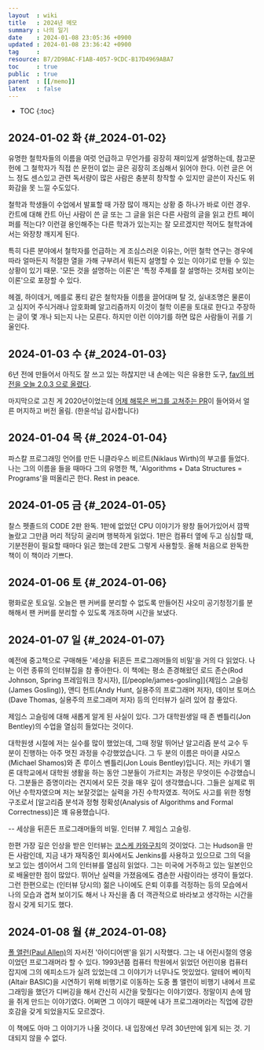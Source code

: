 ```yaml
---
layout  : wiki
title   : 2024년 메모
summary : 나의 일기
date    : 2024-01-08 23:05:36 +0900
updated : 2024-01-08 23:36:42 +0900
tag     : 
resource: B7/2D98AC-F1AB-4057-9CDC-B17D4969ABA7
toc     : true
public  : true
parent  : [[/memo]]
latex   : false
---
```

* TOC
{:toc}

## 2024-01-02 화 {#_2024-01-02}

유명한 철학자들의 이름을 여럿 언급하고 무언가를 굉장히 재미있게 설명하는데, 참고문헌에 그 철학자가 직접 쓴 문헌이 없는 글은 굉장히 조심해서 읽어야 한다.
이런 글은 어느 정도 센스있고 관련 독서량이 많은 사람은 충분히 창작할 수 있지만 글쓴이 자신도 위화감을 못 느낄 수도있다.

철학과 학생들이 수업에서 발표할 때 가장 많이 깨지는 상황 중 하나가 바로 이런 경우.
칸트에 대해 칸트 아닌 사람이 쓴 글 또는 그 글을 읽은 다른 사람의 글을 읽고 칸트 페이퍼를 적는다?
이런걸 용인해주는 다른 학과가 있는지는 잘 모르겠지만 적어도 철학과에서는 와장창 깨지게 된다.

특히 다른 분야에서 철학자를 언급하는 게 조심스러운 이유는, 어떤 철학 연구는 경우에 따라 얼마든지 적절한 열을 가해 구부려서 뭐든지 설명할 수 있는 이야기로 만들 수 있는 상황이 있기 때문. '모든 것을 설명하는 이론'은 '특정 주제를 잘 설명하는 것처럼 보이는 이론'으로 포장할 수 있다.

헤겔, 하이데거, 메를로 퐁티 같은 철학자들 이름을 끌어대며 탈 것, 실내조명은 물론이고 심지어 주식거래나 암호화폐 알고리즘까지 이것이 철학 이론을 토대로 한다고 주장하는 글이 몇 개나 되는지 나는 모른다.
하지만 이런 이야기를 하면 많은 사람들이 귀를 기울인다.

## 2024-01-03 수 {#_2024-01-03}

6년 전에 만들어서 아직도 잘 쓰고 있는 하찮지만 내 손에는 익은 유용한 도구, [fav의 버전을 오늘 2.0.3 으로 올렸다](https://github.com/johngrib/fav-dir/releases/tag/2.0.3 ).

마지막으로 고친 게 2020년이었는데 [어제 해묵은 버그를 고쳐주는 PR](https://github.com/johngrib/fav-dir/pull/5 )이 들어와서 얼른 머지하고 버전 올림. (한윤석님 감사합니다)

## 2024-01-04 목 {#_2024-01-04}

파스칼 프로그래밍 언어를 만든 니클라우스 비르트(Niklaus Wirth)의 부고를 들었다.
나는 그의 이름을 들을 때마다 그의 유명한 책, 'Algorithms + Data Structures = Programs'을 떠올리곤 한다.
Rest in peace.

## 2024-01-05 금 {#_2024-01-05}

찰스 펫졸드의 CODE 2판 완독. 1판에 없었던 CPU 이야기가 왕창 들어가있어서 깜짝 놀랐고 그만큼 머리 적당히 굴리며 행복하게 읽었다. 1판은 컴퓨터 옆에 두고 심심할 때, 기분전환이 필요할 때마다 읽곤 했는데 2판도 그렇게 사용할듯. 올해 처음으로 완독한 책이 이 책이라 기쁘다.

## 2024-01-06 토 {#_2024-01-06}

평화로운 토요일.
오늘은 팬 커버를 분리할 수 없도록 만들어진 샤오미 공기청정기를 분해해서 팬 커버를 분리할 수 있도록 개조하며 시간을 보냈다.

## 2024-01-07 일 {#_2024-01-07}

예전에 중고책으로 구매해둔 '세상을 뒤흔든 프로그래머들의 비밀'을 거의 다 읽었다.
나는 이런 종류의 인터뷰집을 참 좋아한다. 이 책에는 평소 존경해왔던 로드 존슨(Rod Johnson, Spring 프레임워크 창시자), [[/people/james-gosling]]{제임스 고슬링(James Gosling)}, 앤디 헌트(Andy Hunt, 실용주의 프로그래머 저자), 데이브 토머스(Dave Thomas, 실용주의 프로그래머 저자) 등의 인터뷰가 실려 있어 참 좋았다.

제임스 고슬링에 대해 새롭게 알게 된 사실이 있다. 그가 대학원생일 때 존 벤틀리(Jon Bentley)의 수업을 열심히 들었다는 것이다.

>
대학원생 시절에 저는 실수를 많이 했었는데, 그때 정말 뛰어난 알고리즘 분석 교수 두 분이 진행하는 아주 멋진 과정을 수강했었습니다.
그 두 분의 이름은 마이클 샤모스(Michael Shamos)와 존 루이스 벤틀리(Jon Louis Bentley)입니다.
저는 카네기 멜론 대학교에서 대학원 생활을 하는 동안 그분들이 가르치는 과정은 무엇이든 수강했습니다.
그분들은 증명이라는 견지에서 모든 것을 매우 깊이 생각했습니다.
그들은 실제로 뛰어난 수학자였으며 저는 보잘것없는 실력을 가진 수학자였죠.
적어도 사고를 위한 정형 구조로서 [알고리즘 분석과 정형 정확성(Analysis of Algorithms and Formal Correctness)]은 꽤 유용했습니다.
>
-- 세상을 뒤흔든 프로그래머들의 비밀. 인터뷰 7. 제임스 고슬링.

한편 가장 깊은 인상을 받은 인터뷰는 [코스케 카와구치](https://en.wikipedia.org/wiki/Kohsuke_Kawaguchi )의 것이었다.
그는 Hudson을 만든 사람인데, 지금 내가 재직중인 회사에서도 Jenkins를 사용하고 있으므로 그의 덕을 보고 있는 셈이어서 그의 인터뷰를 열심히 읽었다.
그는 미국에 거주하고 있는 일본인으로 배울만한 점이 많았다. 뛰어난 실력을 가졌음에도 겸손한 사람이라는 생각이 들었다.
그런 한편으로는 (인터뷰 당시의) 젊은 나이에도 은퇴 이후를 걱정하는 등의 모습에서 나의 모습과 겹쳐 보이기도 해서 나 자신을 좀 더 객관적으로 바라보고 생각하는 시간을 잠시 갖게 되기도 했다.

## 2024-01-08 월 {#_2024-01-08}

[폴 앨런(Paul Allen)](https://en.wikipedia.org/wiki/Paul_Allen )의 자서전 '아이디어맨'을 읽기 시작했다.
그는 내 어린시절의 영웅이었던 프로그래머라 할 수 있다.
1993년쯤 컴퓨터 학원에서 읽었던 어린이용 컴퓨터 잡지에 그의 에피소드가 실려 있었는데 그 이야기가 너무나도 멋있었다.
알테어 베이직(Altair BASIC)을 시연하기 위해 비행기로 이동하는 도중 폴 앨런이 비행기 내에서 프로그래밍을 했던가 디버깅을 해서 간신히 시간을 맞췄다는 이야기였다. 정말이지 손에 땀을 쥐게 만드는 이야기였다. 어쩌면 그 이야기 때문에 내가 프로그래머라는 직업에 강한 호감을 갖게 되었을지도 모르겠다.

이 책에도 아마 그 이야기가 나올 것이다. 내 입장에선 무려 30년만에 읽게 되는 것. 기대되지 않을 수 없다.
